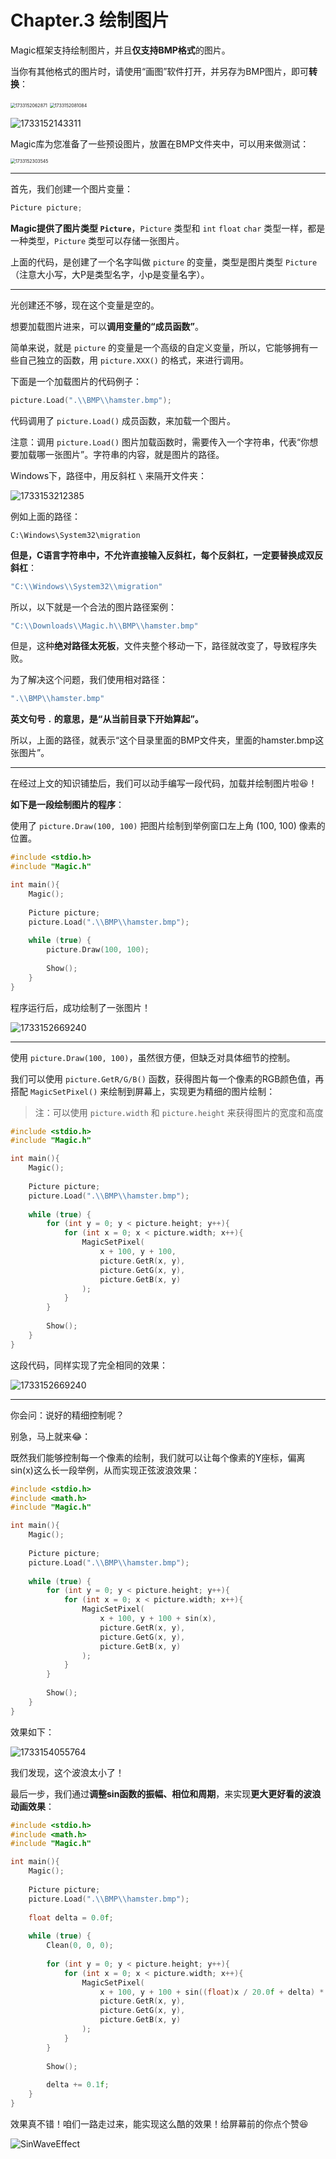 # Chapter.3 绘制图片

Magic框架支持绘制图片，并且**仅支持BMP格式**的图片。

当你有其他格式的图片时，请使用“画图”软件打开，并另存为BMP图片，即可**转换**：

<img src="C03Picture.assets/1733152062871.png" alt="1733152062871" style="zoom: 50%;" />

<img src="C03Picture.assets/1733152081084.png" alt="1733152081084" style="zoom:50%;" />

![1733152143311](C03Picture.assets/1733152143311.png)

Magic库为您准备了一些预设图片，放置在BMP文件夹中，可以用来做测试：

<img src="C03Picture.assets/1733152303545.png" alt="1733152303545" style="zoom:50%;" />

-----

首先，我们创建一个图片变量：

```c
Picture picture;
```

**Magic提供了图片类型 `Picture`**，`Picture` 类型和 `int` `float` `char` 类型一样，都是一种类型，`Picture` 类型可以存储一张图片。

上面的代码，是创建了一个名字叫做 `picture` 的变量，类型是图片类型 `Picture`（注意大小写，大P是类型名字，小p是变量名字）。

-----

光创建还不够，现在这个变量是空的。

想要加载图片进来，可以**调用变量的“成员函数”**。

简单来说，就是 `picture` 的变量是一个高级的自定义变量，所以，它能够拥有一些自己独立的函数，用 `picture.XXX()` 的格式，来进行调用。

下面是一个加载图片的代码例子：

```c
picture.Load(".\\BMP\\hamster.bmp");
```

代码调用了 `picture.Load()` 成员函数，来加载一个图片。

注意：调用 `picture.Load()` 图片加载函数时，需要传入一个字符串，代表“你想要加载哪一张图片”。字符串的内容，就是图片的路径。

Windows下，路径中，用反斜杠 `\` 来隔开文件夹：

![1733153212385](C03Picture.assets/1733153212385.png)

例如上面的路径：

```
C:\Windows\System32\migration
```

**但是，C语言字符串中，不允许直接输入反斜杠，每个反斜杠，一定要替换成双反斜杠**：

```c
"C:\\Windows\\System32\\migration"
```

所以，以下就是一个合法的图片路径案例：

```c
"C:\\Downloads\\Magic.h\\BMP\\hamster.bmp"
```

但是，这种**绝对路径太死板**，文件夹整个移动一下，路径就改变了，导致程序失败。

为了解决这个问题，我们使用相对路径：

```c
".\\BMP\\hamster.bmp"
```

**英文句号 `.` 的意思，是“从当前目录下开始算起”。**

所以，上面的路径，就表示“这个目录里面的BMP文件夹，里面的hamster.bmp这张图片”。

-----

在经过上文的知识铺垫后，我们可以动手编写一段代码，加载并绘制图片啦😆！

**如下是一段绘制图片的程序**：

使用了 `picture.Draw(100, 100)` 把图片绘制到举例窗口左上角 (100, 100) 像素的位置。

```c
#include <stdio.h>
#include "Magic.h"

int main(){
	Magic();
	
	Picture picture;
	picture.Load(".\\BMP\\hamster.bmp");
	
	while (true) {
		picture.Draw(100, 100);
		
		Show();
	}
}
```

程序运行后，成功绘制了一张图片！

![1733152669240](C03Picture.assets/1733152669240.png)

-----

使用 `picture.Draw(100, 100)`，虽然很方便，但缺乏对具体细节的控制。

我们可以使用 `picture.GetR/G/B()` 函数，获得图片每一个像素的RGB颜色值，再搭配 `MagicSetPixel()` 来绘制到屏幕上，实现更为精细的图片绘制：

> 注：可以使用 `picture.width` 和 `picture.height` 来获得图片的宽度和高度

```c
#include <stdio.h>
#include "Magic.h"

int main(){
	Magic();
	
	Picture picture;
	picture.Load(".\\BMP\\hamster.bmp");
	
	while (true) {
		for (int y = 0; y < picture.height; y++){
			for (int x = 0; x < picture.width; x++){
				MagicSetPixel(
					x + 100, y + 100,
					picture.GetR(x, y),
					picture.GetG(x, y),
					picture.GetB(x, y)
				);
			}
		}
		
		Show();
	}
}
```

这段代码，同样实现了完全相同的效果：

![1733152669240](C03Picture.assets/1733152669240.png)

-----

你会问：说好的精细控制呢？

别急，马上就来😂：

既然我们能够控制每一个像素的绘制，我们就可以让每个像素的Y座标，偏离sin(x)这么长一段举例，从而实现正弦波浪效果：

```c
#include <stdio.h>
#include <math.h>
#include "Magic.h"

int main(){
	Magic();
	
	Picture picture;
	picture.Load(".\\BMP\\hamster.bmp");
	
	while (true) {
		for (int y = 0; y < picture.height; y++){
			for (int x = 0; x < picture.width; x++){
				MagicSetPixel(
					x + 100, y + 100 + sin(x),
					picture.GetR(x, y),
					picture.GetG(x, y),
					picture.GetB(x, y)
				);
			}
		}
		
		Show();
	}
}
```

效果如下：

![1733154055764](C03Picture.assets/1733154055764.png)

我们发现，这个波浪太小了！

最后一步，我们通过**调整sin函数的振幅、相位和周期**，来实现**更大更好看的波浪动画效果**：

```c
#include <stdio.h>
#include <math.h>
#include "Magic.h"

int main(){
	Magic();
	
	Picture picture;
	picture.Load(".\\BMP\\hamster.bmp");
	
	float delta = 0.0f;
	
	while (true) {
		Clean(0, 0, 0);
		
		for (int y = 0; y < picture.height; y++){
			for (int x = 0; x < picture.width; x++){
				MagicSetPixel(
					x + 100, y + 100 + sin((float)x / 20.0f + delta) * 10,
					picture.GetR(x, y),
					picture.GetG(x, y),
					picture.GetB(x, y)
				);
			}
		}
		
		Show();
		
		delta += 0.1f;
	}
}
```

效果真不错！咱们一路走过来，能实现这么酷的效果！给屏幕前的你点个赞😆

![SinWaveEffect](C03Picture.assets/SinWaveEffect.gif)

